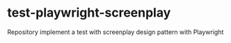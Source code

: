 # test-playwright-screenplay
Repository implement a test with screenplay design pattern with Playwright

